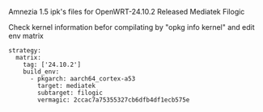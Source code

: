Amnezia 1.5 ipk's files for OpenWRT-24.10.2 Released Mediatek Filogic

Check kernel information befor compilating
by "opkg info kernel" and edit env matrix

    strategy:
      matrix:
        tag: ['24.10.2']
        build_env:
          - pkgarch: aarch64_cortex-a53
            target: mediatek
            subtarget: filogic
            vermagic: 2ccac7a75355327cb6dfb4df1ecb575e
